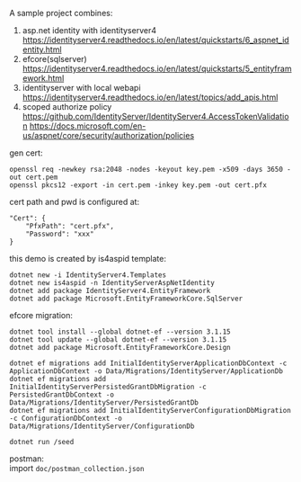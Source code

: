 A sample project combines:

1. asp.net identity with identityserver4 https://identityserver4.readthedocs.io/en/latest/quickstarts/6_aspnet_identity.html
2. efcore(sqlserver) https://identityserver4.readthedocs.io/en/latest/quickstarts/5_entityframework.html
3. identityserver with local webapi  https://identityserver4.readthedocs.io/en/latest/topics/add_apis.html
4.  scoped authorize policy https://github.com/IdentityServer/IdentityServer4.AccessTokenValidation  https://docs.microsoft.com/en-us/aspnet/core/security/authorization/policies

gen cert:

```
openssl req -newkey rsa:2048 -nodes -keyout key.pem -x509 -days 3650 -out cert.pem
openssl pkcs12 -export -in cert.pem -inkey key.pem -out cert.pfx
```

cert path and pwd is configured at:

```
"Cert": {
    "PfxPath": "cert.pfx",
    "Password": "xxx"
}
```

this demo is created by is4aspid template:

```
dotnet new -i IdentityServer4.Templates
dotnet new is4aspid -n IdentityServerAspNetIdentity
dotnet add package IdentityServer4.EntityFramework
dotnet add package Microsoft.EntityFrameworkCore.SqlServer
```

efcore migration:

```
dotnet tool install --global dotnet-ef --version 3.1.15
dotnet tool update --global dotnet-ef --version 3.1.15
dotnet add package Microsoft.EntityFrameworkCore.Design

dotnet ef migrations add InitialIdentityServerApplicationDbContext -c ApplicationDbContext -o Data/Migrations/IdentityServer/ApplicationDb
dotnet ef migrations add InitialIdentityServerPersistedGrantDbMigration -c PersistedGrantDbContext -o Data/Migrations/IdentityServer/PersistedGrantDb
dotnet ef migrations add InitialIdentityServerConfigurationDbMigration -c ConfigurationDbContext -o Data/Migrations/IdentityServer/ConfigurationDb

dotnet run /seed
```

postman:  
import  `doc/postman_collection.json`

